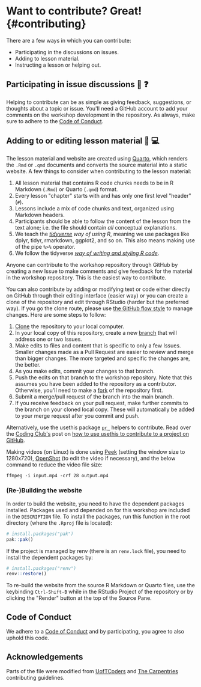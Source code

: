 # Want to contribute? Great! {#contributing}

There are a few ways in which you can contribute:

- Participating in the discussions on issues.
- Adding to lesson material.
- Instructing a lesson or helping out.

## Participating in issue discussions :thought_balloon: :question:

Helping to contribute can be as simple as giving feedback, suggestions,
or thoughts about a topic or issue. You'll need a GitHub account to add
your comments on the workshop development in the repository. As always,
make sure to adhere to the [Code of Conduct](CODE_OF_CONDUCT.md).

## Adding to or editing lesson material :pencil: :computer:

The lesson material and website are created using
[Quarto](https://quarto.org/), which renders the `.Rmd` or `.qmd`
documents and converts the source material into a static website. A few
things to consider when contributing to the lesson material:

1. All lesson material that contains R code chunks needs to be in R
    Markdown (`.Rmd`) or Quarto (`.qmd`) format.
2. Every lesson "chapter" starts with and has only one first level
    "header" (`#`).
3. Lessons include a mix of code chunks and text, organized using
    Markdown headers.
4. Participants should be able to follow the content of the lesson from
    the text alone; i.e. the file should contain *all* conceptual
    explanations.
5. We teach the [*tidyverse*](https://www.tidyverse.org/) *way of using
    R*, meaning we use packages like dplyr, tidyr, rmarkdown, ggplot2,
    and so on. This also means making use of the pipe `%>%` operator.
6. We follow the tidyverse [*way of writing and styling R
    code*](https://style.tidyverse.org/).

Anyone can contribute to the workshop repository through GitHub by
creating a new Issue to make comments and give feedback for the material
in the workshop repository. This is the easiest way to contribute.

You can also contribute by adding or modifying text or code either
directly on GitHub through their editing interface (easier way) or you
can create a clone of the repository and edit through RStudio (harder
but the preferred way). If you go the clone route, please use [the
GitHub flow style](https://guides.github.com/introduction/flow/) to
manage changes. Here are some steps to follow:

1. [Clone](https://help.github.com/articles/cloning-a-repository/) the
    repository to your local computer.
2. In your local copy of this repository, create a new
    [branch](https://help.github.com/articles/about-branches/) that will
    address one or two Issues.
3. Make edits to files and content that is specific to only a few
    Issues. Smaller changes made as a Pull Request are easier to review
    and merge than bigger changes. The more targeted and specific the
    changes are, the better.
4. As you make edits, commit your changes to that branch.
5. Push the edits on that branch to the workshop repository. Note that
    this assumes you have been added to the repository as a contributor.
    Otherwise, you'll need to make a
    [fork](https://docs.github.com/en/get-started/quickstart/fork-a-repo)
    of the repository first.
6. Submit a merge/pull request of the branch into the main branch.
7. If you receive feedback on your pull request, make further commits
    to the branch on your cloned local copy. These will automatically be
    added to your merge request after you commit and push.

Alternatively, use the usethis package
[`pr_`](https://usethis.r-lib.org/articles/pr-functions.html) helpers to
contribute. Read over the [Coding
Club's](https://coding-club.rostools.org) post on [how to use usethis to
contribute to a project on
GitHub](https://coding-club.rostools.org/posts/branches-and-actions/).

Making videos (on Linux) is done using
[Peek](https://github.com/phw/peek) (setting the window size to
1280x720), [OpenShot](https://www.openshot.org/) (to edit the video if
necessary), and the below command to reduce the video file size:

```
ffmpeg -i input.mp4 -crf 28 output.mp4
```

### (Re-)Building the website

In order to build the website, you need to have the dependent packages
installed. Packages used and depended on for this workshop are included in
the `DESCRIPTION` file. To install the packages, run this function in
the root directory (where the `.Rproj` file is located):

``` r
# install.packages("pak")
pak::pak()
```

If the project is managed by renv (there is an `renv.lock` file), you
need to install the dependent packages by:

``` r
# install.packages("renv")
renv::restore()
```

To re-build the website from the source R Markdown or Quarto files, use
the keybinding `Ctrl-Shift-B` while in the RStudio Project of the
repository or by clicking the "Render" button at the top of the Source
Pane.

## Code of Conduct

We adhere to a [Code of Conduct](CODE_OF_CONDUCT.md) and by
participating, you agree to also uphold this code.

## Acknowledgements

Parts of the file were modified from
[UofTCoders](https://github.com/UofTCoders/studyGroup/blob/gh-pages/CONTRIBUTING.md)
and [The
Carpentries](https://docs.carpentries.org/topic_folders/hosts_instructors/hosts_instructors_checklist.html#instructor-checklist)
contributing guidelines.
